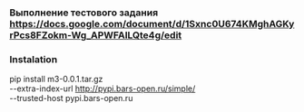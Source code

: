 ### Выполнение тестового задания https://docs.google.com/document/d/1Sxnc0U674KMghAGKyrPcs8FZokm-Wg_APWFAILQte4g/edit

### Instalation
  pip install m3-0.0.1.tar.gz \
 --extra-index-url http://pypi.bars-open.ru/simple/ \
 --trusted-host pypi.bars-open.ru

